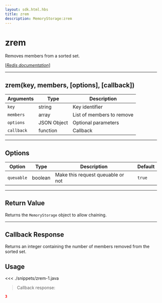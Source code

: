 ```yaml
---
layout: sdk.html.hbs
title: zrem
description: MemoryStorage:zrem
---
```


# zrem

Removes members from a sorted set.

[[_Redis documentation_]](https://redis.io/commands/zrem)

---

## zrem(key, members, [options], [callback])

| Arguments  | Type        | Description               |
| ---------- | ----------- | ------------------------- |
| `key`      | string      | Key identifier            |
| `members`  | array       | List of members to remove |
| `options`  | JSON Object | Optional parameters       |
| `callback` | function    | Callback                  |

---

## Options

| Option     | Type    | Description                       | Default |
| ---------- | ------- | --------------------------------- | ------- |
| `queuable` | boolean | Make this request queuable or not | `true`  |

---

## Return Value

Returns the `MemoryStorage` object to allow chaining.

---

## Callback Response

Returns an integer containing the number of members removed from the sorted set.

## Usage

<<< ./snippets/zrem-1.java

> Callback response:

```json
3
```
